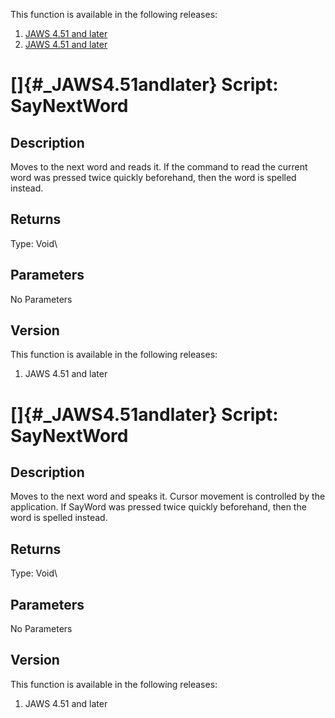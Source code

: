This function is available in the following releases:

1.  [JAWS 4.51 and later](#_JAWS4.51andlater)
2.  [JAWS 4.51 and later](#_JAWS4.51andlater)

# []{#_JAWS4.51andlater} Script: SayNextWord

## Description

Moves to the next word and reads it. If the command to read the current
word was pressed twice quickly beforehand, then the word is spelled
instead.

## Returns

Type: Void\

## Parameters

No Parameters

## Version

This function is available in the following releases:

1.  JAWS 4.51 and later

# []{#_JAWS4.51andlater} Script: SayNextWord

## Description

Moves to the next word and speaks it. Cursor movement is controlled by
the application. If SayWord was pressed twice quickly beforehand, then
the word is spelled instead.

## Returns

Type: Void\

## Parameters

No Parameters

## Version

This function is available in the following releases:

1.  JAWS 4.51 and later
